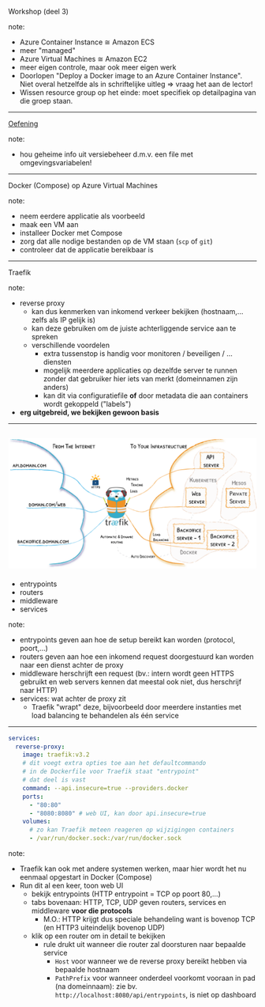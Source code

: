 Workshop (deel 3)

note:
- Azure Container Instance ≅ Amazon ECS
 - meer "managed"
- Azure Virtual Machines ≅ Amazon EC2
 - meer eigen controle, maar ook meer eigen werk
- Doorlopen "Deploy a Docker image to an Azure Container Instance". Niet overal hetzelfde als in schriftelijke uitleg ⇒ vraag het aan de lector!
- Wissen resource group op het einde: moet specifiek op detailpagina van die groep staan.
---
[Oefening](https://github.com/v-nys/BaseApp)

note:
- hou geheime info uit versiebeheer d.m.v. een file met omgevingsvariabelen!
---
Docker (Compose) op Azure Virtual Machines

note:
- neem eerdere applicatie als voorbeeld
- maak een VM aan
- installeer Docker met Compose
- zorg dat alle nodige bestanden op de VM staan (`scp` of `git`)
- controleer dat de applicatie bereikbaar is
---
Traefik

note:
- reverse proxy
  - kan dus kenmerken van inkomend verkeer bekijken (hostnaam,... zelfs als IP gelijk is)
  - kan deze gebruiken om de juiste achterliggende service aan te spreken
  - verschillende voordelen
    - extra tussenstop is handig voor monitoren / beveiligen / ... diensten
    - mogelijk meerdere applicaties op dezelfde server te runnen zonder dat gebruiker hier iets van merkt (domeinnamen zijn anders)
    - kan dit via configuratiefile **of** door metadata die aan containers wordt gekoppeld ("labels")
- **erg uitgebreid, we bekijken gewoon basis**
---
![architectuur Traefik](./afbeeldingen/traefik-architecture.png)
---
- entrypoints
- routers
- middleware
- services

note:
- entrypoints geven aan hoe de setup bereikt kan worden (protocol, poort,...)
- routers geven aan hoe een inkomend request doorgestuurd kan worden naar een dienst achter de proxy
- middleware herschrijft een request (bv.: intern wordt geen HTTPS gebruikt en web servers kennen dat meestal ook niet, dus herschrijf naar HTTP)
- services: wat achter de proxy zit
  - Traefik "wrapt" deze, bijvoorbeeld door meerdere instanties met load balancing te behandelen als één service
---
```yaml
services:
  reverse-proxy:
    image: traefik:v3.2
    # dit voegt extra opties toe aan het defaultcommando
    # in de Dockerfile voor Traefik staat "entrypoint"
    # dat deel is vast
    command: --api.insecure=true --providers.docker
    ports:
      - "80:80"
      - "8080:8080" # web UI, kan door api.insecure=true
    volumes:
      # zo kan Traefik meteen reageren op wijzigingen containers
      - /var/run/docker.sock:/var/run/docker.sock
```

note:
- Traefik kan ook met andere systemen werken, maar hier wordt het nu eenmaal opgestart in Docker (Compose)
- Run dit al een keer, toon web UI
  - bekijk entrypoints (HTTP entrypoint = TCP op poort 80,...)
  - tabs bovenaan: HTTP, TCP, UDP geven routers, services en middleware **voor die protocols**
    - M.O.: HTTP krijgt dus speciale behandeling want is bovenop TCP (en HTTP3 uiteindelijk bovenop UDP)
  - klik op een router om in detail te bekijken
    - rule drukt uit wanneer die router zal doorsturen naar bepaalde service
      - `Host` voor wanneer we de reverse proxy bereikt hebben via bepaalde hostnaam
      - `PathPrefix` voor wanneer onderdeel voorkomt vooraan in pad (na domeinnaam): zie bv. `http://localhost:8080/api/entrypoints`, is niet op dashboard
